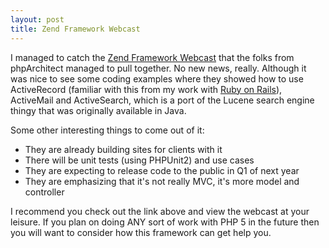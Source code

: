 ```yaml
--- 
layout: post
title: Zend Framework Webcast
---
```

I managed to catch the <a href="http://www.phparch.com/webcasts/recordings/andi.php">Zend Framework Webcast</a> that the folks from phpArchitect managed to pull together.  No new news, really.  Although it was nice to see some coding examples where they showed how to use ActiveRecord (familiar with this from my work with <a href="http://www.rubyonrails.com">Ruby on Rails</a>), ActiveMail and ActiveSearch, which is a port of the Lucene search engine thingy that was originally available in Java.

Some other interesting things to come out of it:
<ul>
<li>They are already building sites for clients with it</li>
<li>There will be unit tests (using PHPUnit2) and use cases</li>
<li>They are expecting to release code to the public in Q1 of next year</li>
<li>They are emphasizing that it's not really MVC, it's more model and controller</li>
</ul>

I recommend you check out the link above and view the webcast at your leisure.  If you plan on doing ANY sort of work with PHP 5 in the future then you will want to consider how this framework can get help you.
